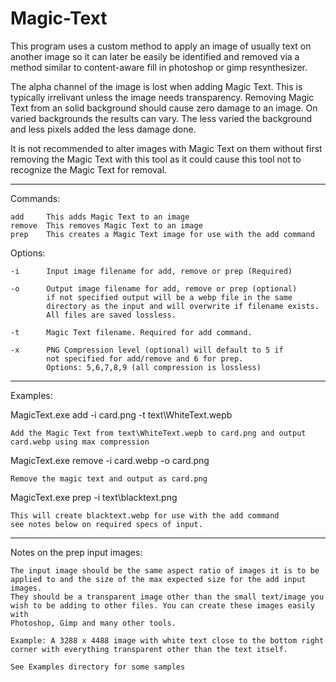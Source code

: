 # Magic-Text
This program uses a custom method to apply an image of usually text on
another image so it can later be easily be identified and removed via a
method similar to content-aware fill in photoshop or gimp resynthesizer.

The alpha channel of the image is lost when adding Magic Text. This is
typically irrelivant unless the image needs transparency. Removing Magic Text
from an solid background should cause zero damage to an image. On varied
backgrounds the results can vary. The less varied the background and less
pixels added the less damage done.

It is not recommended to alter images with Magic Text on them without first
removing the Magic Text with this tool as it could cause this tool not to
recognize the Magic Text for removal.

<hr>

Commands:

    add     This adds Magic Text to an image
    remove  This removes Magic Text to an image
    prep    This creates a Magic Text image for use with the add command

Options:

    -i      Input image filename for add, remove or prep (Required)

    -o      Output image filename for add, remove or prep (optional)
            if not specified output will be a webp file in the same
            directory as the input and will overwrite if filename exists.
            All files are saved lossless.

    -t      Magic Text filename. Required for add command.

    -x      PNG Compression level (optional) will default to 5 if
            not specified for add/remove and 6 for prep.
            Options: 5,6,7,8,9 (all compression is lossless)
<hr>

Examples:

MagicText.exe add -i card.png -t text\WhiteText.wepb

    Add the Magic Text from text\WhiteText.wepb to card.png and output
    card.webp using max compression

MagicText.exe remove -i card.webp -o card.png

    Remove the magic text and output as card.png

MagicText.exe prep -i text\blacktext.png

    This will create blacktext.webp for use with the add command
    see notes below on required specs of input.
    
<hr>

Notes on the prep input images:

    The input image should be the same aspect ratio of images it is to be
    applied to and the size of the max expected size for the add input images.
    They should be a transparent image other than the small text/image you
    wish to be adding to other files. You can create these images easily with
    Photoshop, Gimp and many other tools.

    Example: A 3288 x 4488 image with white text close to the bottom right
    corner with everything transparent other than the text itself.
    
    See Examples directory for some samples
